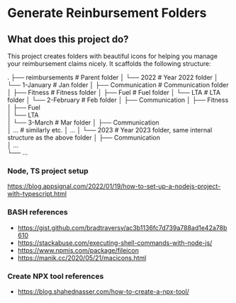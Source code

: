 # Generate Reinbursement Folders
## What does this project do?
This project creates folders with beautiful icons for helping you manage your reimbursement claims nicely.
It scaffolds the following structure:

.
├── reimbursements          # Parent folder
│   └── 2022                    # Year 2022 folder
│       └── 1-January           # Jan folder
│           ├── Communication               # Communication folder
│           ├── Fitness                     # Fitness folder
│           ├── Fuel                        # Fuel folder
│           └── LTA                         # LTA folder
│       └── 2-February          # Feb folder
│           ├── Communication
│           ├── Fitness      
│           ├── Fuel         
│           └── LTA          
│       └── 3-March             # Mar folder
│           ├── Communication               
│           ...                 # similarly etc.
│       ...
│   └── 2023                # Year 2023 folder, same internal structure as the above folder
│       ├── Communication            
│       ...                 
└── ...


### Node, TS project setup
https://blog.appsignal.com/2022/01/19/how-to-set-up-a-nodejs-project-with-typescript.html


### BASH references
- https://gist.github.com/bradtraversy/ac3b1136fc7d739a788ad1e42a78b610
- https://stackabuse.com/executing-shell-commands-with-node-js/
- https://www.npmjs.com/package/fileicon
- https://manik.cc/2020/05/21/macicons.html

### Create NPX tool references
- https://blog.shahednasser.com/how-to-create-a-npx-tool/